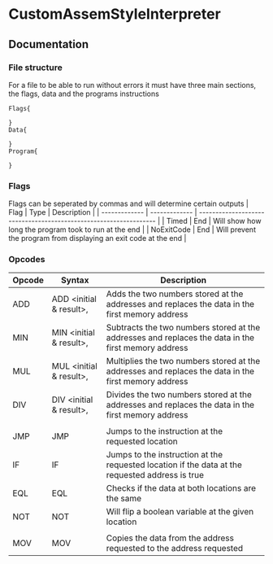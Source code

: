# CustomAssemStyleInterpreter

## Documentation
### File structure
For a file to be able to run without errors it must have three main sections, the flags, data and the programs instructions
```
Flags{

}
Data{

}
Program{

}
```
### Flags
Flags can be seperated by commas and will determine certain outputs
| Flag          | Type          | Description                                                       |
| ------------- | ------------- | ----------------------------------------------------------------- |
| Timed         | End           | Will show how long the program took to run at the end             |
| NoExitCode    | End           | Will prevent the program from displaying an exit code at the end  |

### Opcodes

| Opcode        | Syntax                              | Description                                                                                          |
| ------------- | ----------------------------------- | ---------------------------------------------------------------------------------------------------- |
| ADD           | ADD <initial & result>, <secondary> | Adds the two numbers stored at the addresses and replaces the data in the first memory address       |
| MIN           | MIN <initial & result>, <secondary> | Subtracts the two numbers stored at the addresses and replaces the data in the first memory address  |
| MUL           | MUL <initial & result>, <secondary> | Multiplies the two numbers stored at the addresses and replaces the data in the first memory address |
| DIV           | DIV <initial & result>, <secondary> | Divides the two numbers stored at the addresses and replaces the data in the first memory address    |
|               |                                     |                                                                                                      |
| JMP           | JMP <to>                            | Jumps to the instruction at the requested location                                                   |
| IF            | IF <boolean address> <jumpto>       | Jumps to the instruction at the requested location if the data at the requested address is true      |
| EQL           | EQL <data address> <data address>   | Checks if the data at both locations are the same                                                    |
| NOT           | NOT <data address>                  | Will flip a boolean variable at the given location                                                   |
|               |                                     |                                                                                                      |
| MOV           | MOV <data address> <to>             | Copies the data from the address requested to the address requested                                  |
